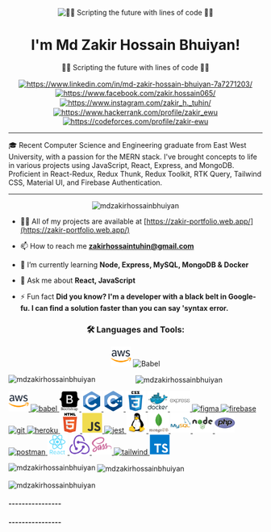 <p align="center">
  <img src="https://synodus.com/wp-content/uploads/2023/01/MERN-Stack-Web-Development.jpg" alt="👩‍💻 Scripting the future with lines of code 👨‍💻" width="800">
</p>

<h1 align="center">I'm Md Zakir Hossain Bhuiyan!</h1>

<p align="center">👩‍💻 Scripting the future with lines of code 👨‍💻</p>

<p align="center">
<a href="https://linkedin.com/in/https://www.linkedin.com/in/md-zakir-hossain-bhuiyan-7a7271203/" target="blank"><img align="center" src="https://raw.githubusercontent.com/rahuldkjain/github-profile-readme-generator/master/src/images/icons/Social/linked-in-alt.svg" alt="https://www.linkedin.com/in/md-zakir-hossain-bhuiyan-7a7271203/" height="30" width="40" /></a>
<a href="https://fb.com/https://www.facebook.com/zakir.hossain065/" target="blank"><img align="center" src="https://raw.githubusercontent.com/rahuldkjain/github-profile-readme-generator/master/src/images/icons/Social/facebook.svg" alt="https://www.facebook.com/zakir.hossain065/" height="30" width="40" /></a>
<a href="https://instagram.com/https://www.instagram.com/zakir_h._tuhin/" target="blank"><img align="center" src="https://raw.githubusercontent.com/rahuldkjain/github-profile-readme-generator/master/src/images/icons/Social/instagram.svg" alt="https://www.instagram.com/zakir_h._tuhin/" height="30" width="40" /></a>
<a href="https://www.hackerrank.com/https://www.hackerrank.com/profile/zakir_ewu" target="blank"><img align="center" src="https://raw.githubusercontent.com/rahuldkjain/github-profile-readme-generator/master/src/images/icons/Social/hackerrank.svg" alt="https://www.hackerrank.com/profile/zakir_ewu" height="30" width="40" /></a>
<a href="https://codeforces.com/profile/https://codeforces.com/profile/zakir-ewu" target="blank"><img align="center" src="https://raw.githubusercontent.com/rahuldkjain/github-profile-readme-generator/master/src/images/icons/Social/codeforces.svg" alt="https://codeforces.com/profile/zakir-ewu" height="30" width="40" /></a>
</p>

---

🎓 Recent Computer Science and Engineering graduate from East West University, with a passion for the MERN stack. I've brought concepts to life in various projects using JavaScript, React, Express, and MongoDB. Proficient in React-Redux, Redux Thunk, Redux Toolkit, RTK Query, Tailwind CSS, Material UI, and Firebase Authentication.

---

<p align="center"> <img src="https://komarev.com/ghpvc/?username=mdzakirhossainbhuiyan&label=Profile%20views&color=007BFF&style=flat" alt="mdzakirhossainbhuiyan" /> </p>

- 👨‍💻 All of my projects are available at [https://zakir-portfolio.web.app/](https://zakir-portfolio.web.app/)

- 📫 How to reach me **zakirhossaintuhin@gmail.com**
  
- 🌱 I’m currently learning **Node, Express, MySQL, MongoDB & Docker**

- 💬 Ask me about **React, JavaScript**

- ⚡ Fun fact **Did you know? I'm a developer with a black belt in Google-fu. I can find a solution faster than you can say 'syntax error.**

<h3 align="center">🛠️ Languages and Tools:</h3>

<p align="center">
  <img src="https://raw.githubusercontent.com/devicons/devicon/master/icons/amazonwebservices/amazonwebservices-original-wordmark.svg" alt="AWS" width="40" height="40" />
  <img src="https://www.vectorlogo.zone/logos/babeljs/babeljs-icon.svg" alt="Babel" width="40" height="40" />
  <!-- Add more tools and languages as needed -->
</p>

<p align="center">
  <img align="left" src="https://github-readme-stats.vercel.app/api/top-langs?username=mdzakirhossainbhuiyan&show_icons=true&locale=en&layout=compact" alt="mdzakirhossainbhuiyan" />
</p>

<p align="center">
  <img align="center" src="https://github-readme-stats.vercel.app/api?username=mdzakirhossainbhuiyan&show_icons=true&locale=en" alt="mdzakirhossainbhuiyan" />
</p>

<p align="left"> <a href="https://aws.amazon.com" target="_blank" rel="noreferrer"> <img src="https://raw.githubusercontent.com/devicons/devicon/master/icons/amazonwebservices/amazonwebservices-original-wordmark.svg" alt="aws" width="40" height="40"/> </a> <a href="https://babeljs.io/" target="_blank" rel="noreferrer"> <img src="https://www.vectorlogo.zone/logos/babeljs/babeljs-icon.svg" alt="babel" width="40" height="40"/> </a> <a href="https://getbootstrap.com" target="_blank" rel="noreferrer"> <img src="https://raw.githubusercontent.com/devicons/devicon/master/icons/bootstrap/bootstrap-plain-wordmark.svg" alt="bootstrap" width="40" height="40"/> </a> <a href="https://www.cprogramming.com/" target="_blank" rel="noreferrer"> <img src="https://raw.githubusercontent.com/devicons/devicon/master/icons/c/c-original.svg" alt="c" width="40" height="40"/> </a> <a href="https://www.w3schools.com/cpp/" target="_blank" rel="noreferrer"> <img src="https://raw.githubusercontent.com/devicons/devicon/master/icons/cplusplus/cplusplus-original.svg" alt="cplusplus" width="40" height="40"/> </a> <a href="https://www.w3schools.com/css/" target="_blank" rel="noreferrer"> <img src="https://raw.githubusercontent.com/devicons/devicon/master/icons/css3/css3-original-wordmark.svg" alt="css3" width="40" height="40"/> </a> <a href="https://www.docker.com/" target="_blank" rel="noreferrer"> <img src="https://raw.githubusercontent.com/devicons/devicon/master/icons/docker/docker-original-wordmark.svg" alt="docker" width="40" height="40"/> </a> <a href="https://expressjs.com" target="_blank" rel="noreferrer"> <img src="https://raw.githubusercontent.com/devicons/devicon/master/icons/express/express-original-wordmark.svg" alt="express" width="40" height="40"/> </a> <a href="https://www.figma.com/" target="_blank" rel="noreferrer"> <img src="https://www.vectorlogo.zone/logos/figma/figma-icon.svg" alt="figma" width="40" height="40"/> </a> <a href="https://firebase.google.com/" target="_blank" rel="noreferrer"> <img src="https://www.vectorlogo.zone/logos/firebase/firebase-icon.svg" alt="firebase" width="40" height="40"/> </a> <a href="https://git-scm.com/" target="_blank" rel="noreferrer"> <img src="https://www.vectorlogo.zone/logos/git-scm/git-scm-icon.svg" alt="git" width="40" height="40"/> </a> <a href="https://heroku.com" target="_blank" rel="noreferrer"> <img src="https://www.vectorlogo.zone/logos/heroku/heroku-icon.svg" alt="heroku" width="40" height="40"/> </a> <a href="https://www.w3.org/html/" target="_blank" rel="noreferrer"> <img src="https://raw.githubusercontent.com/devicons/devicon/master/icons/html5/html5-original-wordmark.svg" alt="html5" width="40" height="40"/> </a> <a href="https://developer.mozilla.org/en-US/docs/Web/JavaScript" target="_blank" rel="noreferrer"> <img src="https://raw.githubusercontent.com/devicons/devicon/master/icons/javascript/javascript-original.svg" alt="javascript" width="40" height="40"/> </a> <a href="https://jestjs.io" target="_blank" rel="noreferrer"> <img src="https://www.vectorlogo.zone/logos/jestjsio/jestjsio-icon.svg" alt="jest" width="40" height="40"/> </a> <a href="https://www.linux.org/" target="_blank" rel="noreferrer"> <img src="https://raw.githubusercontent.com/devicons/devicon/master/icons/linux/linux-original.svg" alt="linux" width="40" height="40"/> </a> <a href="https://www.mongodb.com/" target="_blank" rel="noreferrer"> <img src="https://raw.githubusercontent.com/devicons/devicon/master/icons/mongodb/mongodb-original-wordmark.svg" alt="mongodb" width="40" height="40"/> </a> <a href="https://www.mysql.com/" target="_blank" rel="noreferrer"> <img src="https://raw.githubusercontent.com/devicons/devicon/master/icons/mysql/mysql-original-wordmark.svg" alt="mysql" width="40" height="40"/> </a> <a href="https://nodejs.org" target="_blank" rel="noreferrer"> <img src="https://raw.githubusercontent.com/devicons/devicon/master/icons/nodejs/nodejs-original-wordmark.svg" alt="nodejs" width="40" height="40"/> </a> <a href="https://www.php.net" target="_blank" rel="noreferrer"> <img src="https://raw.githubusercontent.com/devicons/devicon/master/icons/php/php-original.svg" alt="php" width="40" height="40"/> </a> <a href="https://postman.com" target="_blank" rel="noreferrer"> <img src="https://www.vectorlogo.zone/logos/getpostman/getpostman-icon.svg" alt="postman" width="40" height="40"/> </a> <a href="https://reactjs.org/" target="_blank" rel="noreferrer"> <img src="https://raw.githubusercontent.com/devicons/devicon/master/icons/react/react-original-wordmark.svg" alt="react" width="40" height="40"/> </a> <a href="https://redux.js.org" target="_blank" rel="noreferrer"> <img src="https://raw.githubusercontent.com/devicons/devicon/master/icons/redux/redux-original.svg" alt="redux" width="40" height="40"/> </a> <a href="https://sass-lang.com" target="_blank" rel="noreferrer"> <img src="https://raw.githubusercontent.com/devicons/devicon/master/icons/sass/sass-original.svg" alt="sass" width="40" height="40"/> </a> <a href="https://tailwindcss.com/" target="_blank" rel="noreferrer"> <img src="https://www.vectorlogo.zone/logos/tailwindcss/tailwindcss-icon.svg" alt="tailwind" width="40" height="40"/> </a> <a href="https://www.typescriptlang.org/" target="_blank" rel="noreferrer"> <img src="https://raw.githubusercontent.com/devicons/devicon/master/icons/typescript/typescript-original.svg" alt="typescript" width="40" height="40"/> </a> </p>

<p><img align="left" src="https://github-readme-stats.vercel.app/api/top-langs?username=mdzakirhossainbhuiyan&show_icons=true&locale=en&layout=compact" alt="mdzakirhossainbhuiyan" /></p>

<p>&nbsp;<img align="center" src="https://github-readme-stats.vercel.app/api?username=mdzakirhossainbhuiyan&show_icons=true&locale=en" alt="mdzakirhossainbhuiyan" /></p>

<p><img align="center" src="https://github-readme-streak-stats.herokuapp.com/?user=mdzakirhossainbhuiyan&" alt="mdzakirhossainbhuiyan" /></p>

#### ----------------
#### ----------------





